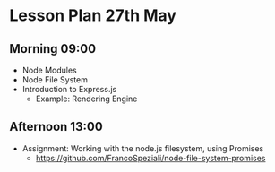 # Lesson Plan 27th May


## Morning 09:00

+ Node Modules
+ Node File System
+ Introduction to Express.js
    - Example: Rendering Engine

## Afternoon 13:00

+ Assignment: Working with the node.js filesystem, using Promises
    - https://github.com/FrancoSpeziali/node-file-system-promises
